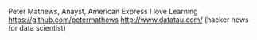 Peter Mathews, Anayst, American Express
I love Learning
https://github.com/petermathews
http://www.datatau.com/ (hacker news for data scientist)